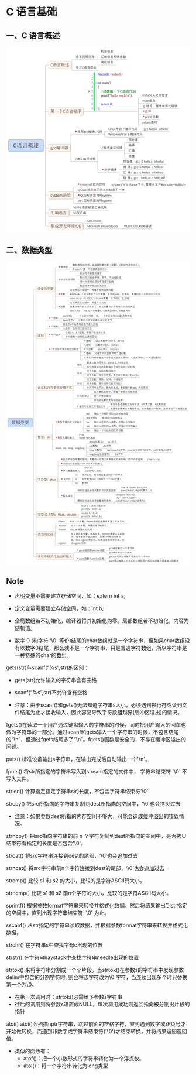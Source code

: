 # C 语言基础

## 一、C 语言概述

<img src="image/03_C语言概述.png">

## 二、数据类型



<img src="image/04_数据类型.png">

## Note

- 声明变量不需要建立存储空间，如：extern int a;

- 定义变量需要建立存储空间，如：int b;

- 全局数组若不初始化，编译器将其初始化为零。局部数组若不初始化，内容为随机值。

- 数字 0 (和字符 ‘\0’ 等价)结尾的char数组就是一个字符串，但如果char数组没有以数字0结尾，那么就不是一个字符串，只是普通字符数组，所以字符串是一种特殊的char的数组。

gets(str)与scanf(“%s”,str)的区别：

- gets(str)允许输入的字符串含有空格

- scanf(“%s”,str)不允许含有空格

- 注意：由于scanf()和gets()无法知道字符串s大小，必须遇到换行符或读到文件结尾为止才接收输入，因此容易导致字符数组越界(缓冲区溢出)的情况。

fgets()在读取一个用户通过键盘输入的字符串的时候，同时把用户输入的回车也做为字符串的一部分。通过scanf和gets输入一个字符串的时候，不包含结尾的“\n”，但通过fgets结尾多了“\n”。fgets()函数是安全的，不存在缓冲区溢出的问题。

puts() 标准设备输出s字符串，在输出完成后自动输出一个'\n'。

fputs() 将str所指定的字符串写入到stream指定的文件中， 字符串结束符 '\0'  不写入文件。

strlen() 计算指定指定字符串s的长度，不包含字符串结束符‘\0’

strcpy() 把src所指向的字符串复制到dest所指向的空间中，'\0'也会拷贝过去

- 注意：如果参数dest所指的内存空间不够大，可能会造成缓冲溢出的错误情况。

strncpy() 把src指向字符串的前 n 个字符复制到dest所指向的空间中，是否拷贝结束符看指定的长度是否包含'\0'。

strcat() 将src字符串连接到dest的尾部，‘\0’也会追加过去

strncat() 将src字符串前n个字符连接到dest的尾部，‘\0’也会追加过去

strcmp() 比较 s1 和 s2 的大小，比较的是字符ASCII码大小。

strncmp() 比较 s1 和 s2 前n个字符的大小，比较的是字符ASCII码大小。

sprintf() 根据参数format字符串来转换并格式化数据，然后将结果输出到str指定的空间中，直到出现字符串结束符 '\0'  为止。

sscanf() 从str指定的字符串读取数据，并根据参数format字符串来转换并格式化数据。

strchr() 在字符串s中查找字母c出现的位置

strstr() 在字符串haystack中查找字符串needle出现的位置

strtok() 来将字符串分割成一个个片段。当strtok()在参数s的字符串中发现参数delim中包含的分割字符时, 则会将该字符改为\0 字符，当连续出现多个时只替换第一个为\0。

- 在第一次调用时：strtok()必需给予参数s字符串
- 往后的调用则将参数s设置成NULL，每次调用成功则返回指向被分割出片段的指针

atoi() atoi()会扫描nptr字符串，跳过前面的空格字符，直到遇到数字或正负号才开始做转换，而遇到非数字或字符串结束符('\0')才结束转换，并将结果返回返回值。

- 类似的函数有：
  - atof()：把一个小数形式的字符串转化为一个浮点数。
  - atol()：将一个字符串转化为long类型





















